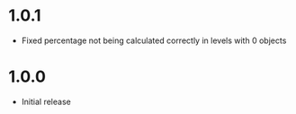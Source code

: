 # 1.0.1
- Fixed percentage not being calculated correctly in levels with 0 objects

# 1.0.0
- Initial release